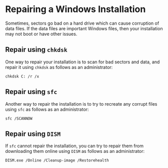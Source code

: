 # Repairing a Windows Installation
Sometimes, sectors go bad on a hard drive which can cause corruption of data
files. If the data files are important Windows files, then your installation
may not boot or have other issues.

## Repair using `chkdsk`
One way to repair your installation is to scan for bad sectors and data, and
repair it using `chkdsk` as follows as an administrator:
```batch
chkdsk C: /r /x
```

## Repair using `sfc`
Another way to repair the installation is to try to recreate any corrupt
files using `sfc` as follows as an administrator:
```batch
sfc /SCANNOW
```

## Repair using `DISM`
If `sfc` cannot repair the installation, you can try to repair them from
downloading them online using `DISM` as follows as an administrator:
```batch
DISM.exe /Online /Cleanup-image /Restorehealth
```
